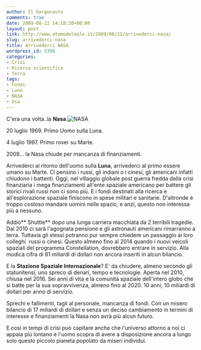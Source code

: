 ```yaml
---
author: Il Gorgonauta
comments: true
date: 2009-08-22 14:18:20+00:00
layout: post
link: http://www.atomodelmale.it/2009/08/22/arrivederci-nasa/
slug: arrivederci-nasa
title: Arrivederci NASA.
wordpress_id: 5398
categories:
- Crisi
- Ricerca scientifica
- Terra
tags:
- Fondi
- Luna
- NASA
- Usa
---
```


C'era una volta..la **Nasa**.![NASA](http://www.atomodelmale.it/wp-content/uploads/2009/08/NASA-300x255.png)

20 luglio 1969. Primo Uomo sulla Luna.

4 luglio 1997. Primo rover su Marte.

2009... la Nasa chiude per mancanza di finanziamenti.

Arrivederci al ritorno dell'uomo sulla **Luna**, arrivederci al primo essere umano su Marte. Ci pensino i russi, gli indiani o i cinesi, gli americani infatti chiudono i battenti. Oggi, nel villaggio globale post guerra fredda della crisi finanziaria i mega finanziamenti all'ente spaziale americano per battere gli storici rivali russi non ci sono più. E i fondi destinati alla ricerca e all'esplorazione spaziale finiscono in spese militari e sanitarie. D'altronde è troppo costoso mandare uomini nelle spazio, e anzi, questo non interessa più a nessuno.

Addio** Shuttle** dopo una lunga carriera macchiata da 2 terribili tragedie. Dal 2010 ci sarà l'agognata pensione e gli astronauti americani rimarranno a terra. Tuttavia gli stessi potranno pur sempre chiedere un passaggio ai loro colleghi  russi o cinesi. Questo almeno fino al 2014 quando i nuovi veicoli spaziali del programma Constellation, dovrebbero entrare in servizio. Alla modica cifra di 81 miliardi di dollari non ancora inseriti in alcun bilancio.

<!-- more -->


E la **Stazione Spaziale Internazionale**? E' da chiudere, almeno secondo gli statunitensi, uno spreco di denari, tempo e tecnologie. Aperta nel 2010, chiusa nel 2016. Sei anni di vita e la comunità spaziale dell'intero globo che si batte per la sua sopravvivenza, almeno fino al 2020. 10 anni, 10 miliardi di dollari per anno di servizio.

Sprechi e fallimenti, tagli al personale, mancanza di fondi. Con un misero bilancio di 17 miliardi di dollari e senza un deciso cambiamento in termini di interesse e finanziamenti la Nasa non avrà più alcun futuro.

E così in tempi di crisi può capitare anche che l'universo attorno a noi ci appaia più lontano e l'uomo scopra di avere a disposizione ancora a lungo solo questo piccolo pianeta popolato da miseri individui.
